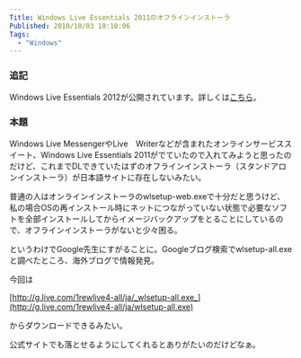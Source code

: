 ```yaml
---
Title: Windows Live Essentials 2011のオフラインインストーラ
Published: 2010/10/03 10:10:06
Tags:
  - "Windows"
---
```

### 追記

Windows Live Essentials 2012が公開されています。詳しくは[こちら](https://blog.hitsujin.jp/entry/2012/08/08/020831)。

### 本題

Windows Live MessengerやLive　Writerなどが含まれたオンラインサービススイート、Windows Live Essentials 2011がでていたので入れてみようと思ったのだけど、これまでDLできていたはずのオフラインインストーラ（スタンドアロンインストーラ）が日本語サイトに存在しないみたい。

普通の人はオンラインインストーラのwlsetup-web.exeで十分だと思うけど、私の場合OSの再インストール時にネットにつながっていない状態で必要なソフトを全部インストールしてからイメージバックアップをとることにしているので、オフラインインストーラがないと少々困る。

というわけでGoogle先生にすがることに。Googleブログ検索でwlsetup-all.exeと調べたところ、海外ブログで情報発見。

今回は

[http://g.live.com/1rewlive4-all/ja/_wlsetup-all.exe_](http://g.live.com/1rewlive4-all/ja/wlsetup-all.exe)

からダウンロードできるみたい。

公式サイトでも落とせるようにしてくれるとありがたいのだけどなぁ。